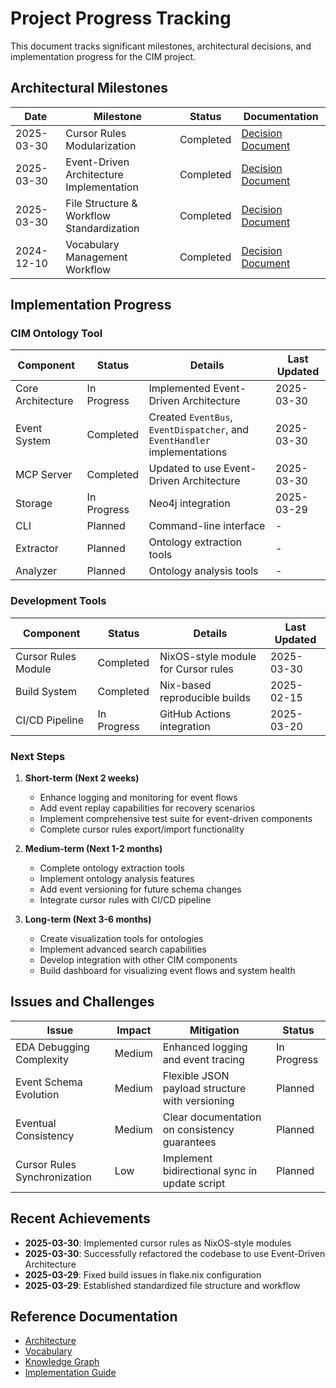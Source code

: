 # Project Progress Tracking

This document tracks significant milestones, architectural decisions, and implementation progress for the CIM project.

## Architectural Milestones

| Date | Milestone | Status | Documentation |
|------|-----------|--------|---------------|
| 2025-03-30 | Cursor Rules Modularization | Completed | [Decision Document](decisions/cursor-rules-modularization.md) |
| 2025-03-30 | Event-Driven Architecture Implementation | Completed | [Decision Document](decisions/event-driven-architecture-implementation.md) |
| 2025-03-30 | File Structure & Workflow Standardization | Completed | [Decision Document](decisions/file-structure-workflow-standardization.md) |
| 2024-12-10 | Vocabulary Management Workflow | Completed | [Decision Document](decisions/vocabulary-management-workflow.md) |

## Implementation Progress

### CIM Ontology Tool

| Component | Status | Details | Last Updated |
|-----------|--------|---------|-------------|
| Core Architecture | In Progress | Implemented Event-Driven Architecture | 2025-03-30 |
| Event System | Completed | Created `EventBus`, `EventDispatcher`, and `EventHandler` implementations | 2025-03-30 |
| MCP Server | Completed | Updated to use Event-Driven Architecture | 2025-03-30 |
| Storage | In Progress | Neo4j integration | 2025-03-29 |
| CLI | Planned | Command-line interface | - |
| Extractor | Planned | Ontology extraction tools | - |
| Analyzer | Planned | Ontology analysis tools | - |

### Development Tools

| Component | Status | Details | Last Updated |
|-----------|--------|---------|-------------|
| Cursor Rules Module | Completed | NixOS-style module for Cursor rules | 2025-03-30 |
| Build System | Completed | Nix-based reproducible builds | 2025-02-15 |
| CI/CD Pipeline | In Progress | GitHub Actions integration | 2025-03-20 |

### Next Steps

1. **Short-term (Next 2 weeks)**
   - Enhance logging and monitoring for event flows
   - Add event replay capabilities for recovery scenarios
   - Implement comprehensive test suite for event-driven components
   - Complete cursor rules export/import functionality

2. **Medium-term (Next 1-2 months)**
   - Complete ontology extraction tools
   - Implement ontology analysis features
   - Add event versioning for future schema changes
   - Integrate cursor rules with CI/CD pipeline

3. **Long-term (Next 3-6 months)**
   - Create visualization tools for ontologies
   - Implement advanced search capabilities
   - Develop integration with other CIM components
   - Build dashboard for visualizing event flows and system health

## Issues and Challenges

| Issue | Impact | Mitigation | Status |
|-------|--------|------------|--------|
| EDA Debugging Complexity | Medium | Enhanced logging and event tracing | In Progress |
| Event Schema Evolution | Medium | Flexible JSON payload structure with versioning | Planned |
| Eventual Consistency | Medium | Clear documentation on consistency guarantees | Planned |
| Cursor Rules Synchronization | Low | Implement bidirectional sync in update script | Planned |

## Recent Achievements

- **2025-03-30**: Implemented cursor rules as NixOS-style modules
- **2025-03-30**: Successfully refactored the codebase to use Event-Driven Architecture
- **2025-03-29**: Fixed build issues in flake.nix configuration
- **2025-03-29**: Established standardized file structure and workflow

## Reference Documentation

- [Architecture](architecture.md)
- [Vocabulary](vocabulary.md)
- [Knowledge Graph](knowledge_graph.md)
- [Implementation Guide](implementation.md) 